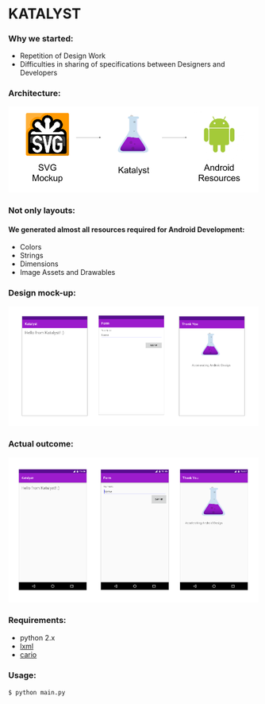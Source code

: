 # KATALYST


### Why we started:

* Repetition of Design Work
* Difficulties in sharing of specifications between Designers and Developers


### Architecture:

![Architecture](architecture.png?raw=true)

### Not only layouts:
#### We generated almost all resources required for Android Development:
* Colors
* Strings
* Dimensions
* Image Assets and Drawables


### Design mock-up:
![Design mock-up](mockup.png?raw=true)


### Actual outcome:

![Actual outcome](output.png?raw=true)


### Requirements:
* python 2.x
* [lxml](http://lxml.de/)
* [cario](https://www.cairographics.org/pycairo/)


### Usage:
```bash
$ python main.py
```